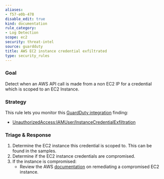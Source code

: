 ```yaml
---
aliases:
- f57-e0b-478
disable_edit: true
kind: documentation
rule_category:
- Log Detection
scope: ec2
security: threat-intel
source: guardduty
title: AWS EC2 instance credential exfiltrated
type: security_rules
---
```


### Goal
Detect when an AWS API call is made from a non EC2 IP for a credential which is scoped to an EC2 Instance.  

### Strategy
This rule lets you monitor this [GuardDuty integration][1] finding:

* [UnauthorizedAccess:IAMUser/InstanceCredentialExfiltration][2]


### Triage & Response
1. Determine the EC2 instance this credential is scoped to. This can be found in the samples. 
2. Determine if the EC2 instance credentials are compromised.  
3. If the instance is compromised:
   * Review the AWS [documentation][3] on remediating a compromised EC2 instance.

[1]: https://docs.datadoghq.com/integrations/amazon_guardduty/
[2]: https://docs.aws.amazon.com/guardduty/latest/ug/guardduty_unauthorized.html#unauthorized11
[3]: https://docs.aws.amazon.com/guardduty/latest/ug/guardduty_remediate.html#compromised-ec2
